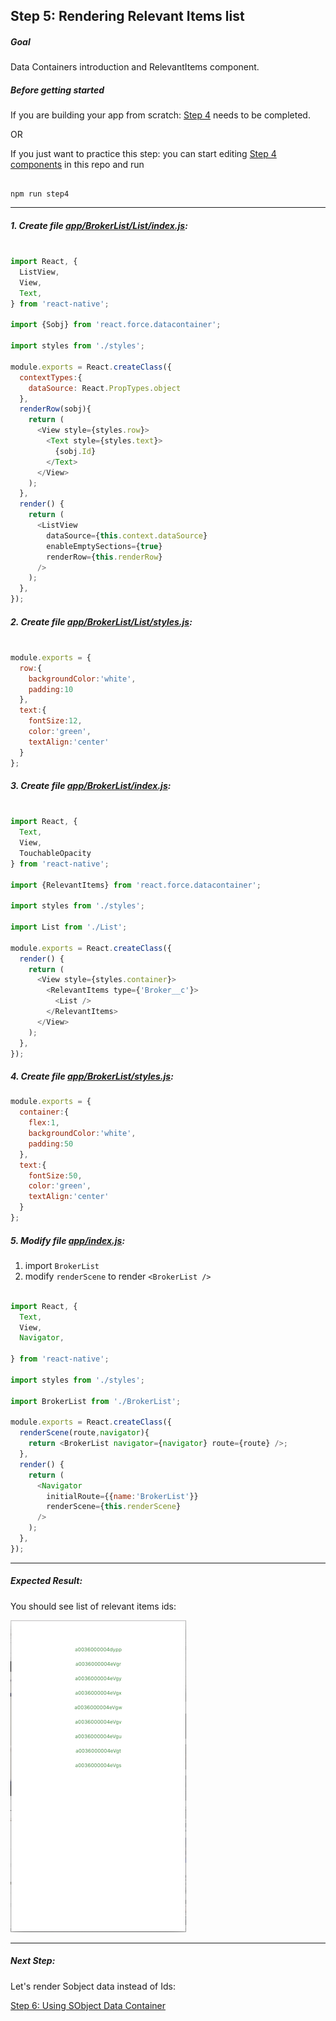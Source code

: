 ## Step 5: Rendering Relevant Items list

##### Goal

Data Containers introduction and RelevantItems component.

##### Before getting started

If you are building your app from scratch: [Step 4](/tutorial/step04_navigator_routing/) needs to be completed.

OR

If you just want to practice this step: you can start editing [Step 4 components](/tutorial/step04_navigator_routing/) in this repo and run

```

npm run step4

```

***

##### 1. Create file [app/BrokerList/List/index.js](/tutorial/step05_relevant_items/app/BrokerList/List/index.js):

```js

import React, {
  ListView,
  View,
  Text,
} from 'react-native';

import {Sobj} from 'react.force.datacontainer';

import styles from './styles';

module.exports = React.createClass({
  contextTypes:{
    dataSource: React.PropTypes.object
  },
  renderRow(sobj){
    return (
      <View style={styles.row}>
        <Text style={styles.text}>
          {sobj.Id}
        </Text>
      </View>
    );
  },
  render() {
    return (
      <ListView
        dataSource={this.context.dataSource}
        enableEmptySections={true}
        renderRow={this.renderRow}
      />
    );
  },
});

```

##### 2. Create file [app/BrokerList/List/styles.js](/tutorial/step05_relevant_items/app/BrokerList/List/styles.js):

```js

module.exports = {
  row:{
    backgroundColor:'white',
    padding:10
  },
  text:{
    fontSize:12,
    color:'green',
    textAlign:'center'
  }
};

```

##### 3. Create file [app/BrokerList/index.js](/tutorial/step05_relevant_items/app/BrokerList/index.js):

```js

import React, {
  Text,
  View,
  TouchableOpacity
} from 'react-native';

import {RelevantItems} from 'react.force.datacontainer';

import styles from './styles';

import List from './List';

module.exports = React.createClass({
  render() {
    return (
      <View style={styles.container}>
        <RelevantItems type={'Broker__c'}>
          <List />
        </RelevantItems>
      </View>
    );
  },
});

```

##### 4. Create file [app/BrokerList/styles.js](/tutorial/step05_relevant_items/app/BrokerList/styles.js):

```js
module.exports = {
  container:{
    flex:1,
    backgroundColor:'white',
    padding:50
  },
  text:{
    fontSize:50,
    color:'green',
    textAlign:'center'
  }
};
```

##### 5. Modify file [app/index.js](/tutorial/step05_relevant_items/app/index.js):

1. import `BrokerList`
2. modify `renderScene` to render `<BrokerList />`

```js 

import React, {
  Text,
  View,
  Navigator,

} from 'react-native';

import styles from './styles';

import BrokerList from './BrokerList';

module.exports = React.createClass({
  renderScene(route,navigator){
    return <BrokerList navigator={navigator} route={route} />;
  },
  render() {
    return (
      <Navigator
        initialRoute={{name:'BrokerList'}}
        renderScene={this.renderScene}
      />
    );
  },
});

```

***

##### Expected Result:

You should see list of relevant items ids:

![iOS Screenshot](/tutorial/README_FILES/step5.png?raw=true)

***

##### Next Step:

Let's render Sobject data instead of Ids:

[Step 6: Using SObject Data Container](/tutorial/step06_sobject_list/)
